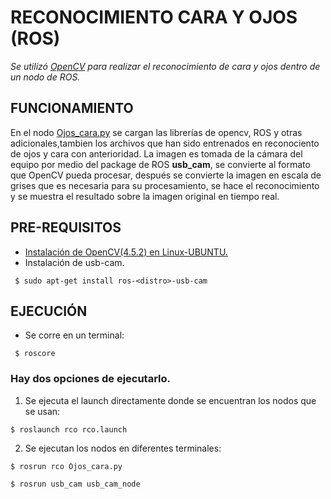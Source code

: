 # RECONOCIMIENTO CARA Y OJOS (ROS)

_Se utilizó [OpenCV](https://opencv.org/) para realizar el reconocimiento de cara y ojos dentro de un nodo de ROS._

## FUNCIONAMIENTO
En el nodo [Ojos_cara.py](https://github.com/JuanDBecerra/Reconocimiento_Cara_y_Ojos/blob/main/rco/scripts/Ojos_cara.py) se cargan las librerías de opencv, ROS y otras adicionales,tambien los archivos que han sido entrenados en reconociento de ojos y cara con anterioridad.
La imagen es tomada de la cámara del equipo por medio del package de ROS **usb_cam**, se convierte al formato que OpenCV pueda procesar, después se convierte la imagen en escala de grises que es necesaria para su procesamiento, se hace el reconocimiento y se muestra el resultado sobre la imagen original en tiempo real.

## PRE-REQUISITOS
* [Instalación de OpenCV(4.5.2) en Linux-UBUNTU.](https://docs.opencv.org/4.5.2/d7/d9f/tutorial_linux_install.html)
* Instalación de usb-cam.
```
 $ sudo apt-get install ros-<distro>-usb-cam
````
## EJECUCIÓN
 
* Se corre en un terminal:
```
 $ roscore
```
### Hay dos opciones de ejecutarlo.
  1. Se ejecuta el launch directamente donde se encuentran los nodos que se usan:
  ```
  $ roslaunch rco rco.launch
  ```
  2. Se ejecutan los nodos en diferentes terminales:
  ```
  $ rosrun rco Ojos_cara.py
  ```
  ```
  $ rosrun usb_cam usb_cam_node
  ```
 
